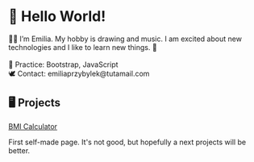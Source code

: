  <h1>👋 Hello World! </h1>
      👩‍💻 I’m Emilia. My hobby is drawing and music. I am excited about new technologies and I like to learn new things. 💎  <br>
      <br>
 📘 Practice: Bootstrap, JavaScript<br>
 🕊 Contact: emiliaprzybylek@tutamail.com<br>
 
 <h2>🖥 Projects</h2>
 <a href="https://github.com/EmiliaPrzybylek/BMI_Calculator">BMI Calculator</a>
 <p> First self-made page. It's not good, but hopefully a next projects will be better. </p>

<!---
EmiliaPrzybylek/EmiliaPrzybylek is a ✨ special ✨ repository because its `README.md` (this file) appears on your GitHub profile.
You can click the Preview link to take a look at your changes.
--->
